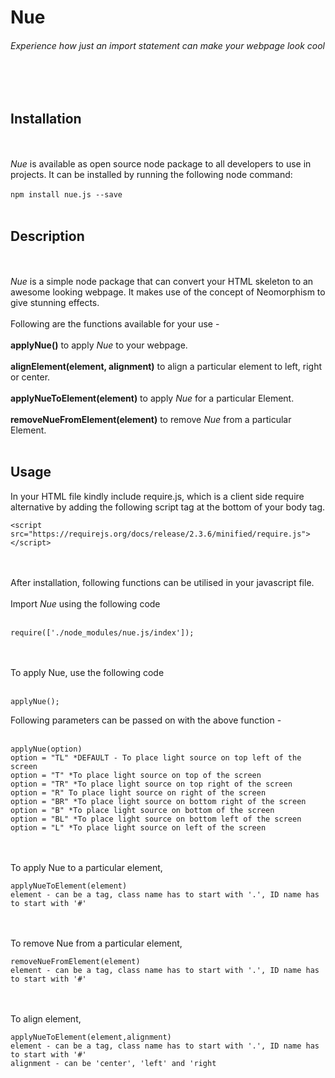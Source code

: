 # Nue
###### Experience how just an import statement can make your webpage look cool
<br/><br/>

## Installation
<br/><br/>
*Nue* is available as open source node package to all developers to use in projects.
It can be installed by running the following node command: <br/><br/>
```npm install nue.js --save```
<br/><br/>

## Description
<br/><br/>
*Nue* is a simple node package that can convert your HTML skeleton to an awesome looking webpage. It makes use of the concept of Neomorphism to give stunning effects.
<br/><br/>
Following are the functions available for your use - 
<br/><br/>
**applyNue()** to apply *Nue* to your webpage.
<br/><br/>
**alignElement(element, alignment)** to align a particular element to left, right or center.
<br/><br/>
**applyNueToElement(element)** to apply *Nue* for a particular Element.
<br/><br/>
**removeNueFromElement(element)** to remove *Nue* from a particular Element.
<br/><br/>

## Usage
In your HTML file kindly include require.js, which is a client side require alternative by adding the following script tag at the bottom of your body tag.
```
<script src="https://requirejs.org/docs/release/2.3.6/minified/require.js"></script>
```
<br/><br/>
After installation, following functions can be utilised in your javascript file.<br/><br/>
Import *Nue* using the following code<br/><br/>
```
require(['./node_modules/nue.js/index']);
```
<br/><br/>
To apply Nue, use the following code <br/><br/>
```
applyNue();
```
Following parameters can be passed on with the above function - <br/><br/>
```
applyNue(option)
option = "TL" *DEFAULT - To place light source on top left of the screen
option = "T" *To place light source on top of the screen
option = "TR" *To place light source on top right of the screen
option = "R" To place light source on right of the screen
option = "BR" *To place light source on bottom right of the screen
option = "B" *To place light source on bottom of the screen
option = "BL" *To place light source on bottom left of the screen
option = "L" *To place light source on left of the screen
```
<br/><br/>
To apply Nue to a particular element,
```
applyNueToElement(element)
element - can be a tag, class name has to start with '.', ID name has to start with '#'
```
<br/><br/>
To remove Nue from a particular element,
```
removeNueFromElement(element)
element - can be a tag, class name has to start with '.', ID name has to start with '#'
```
<br/><br/>
To align element,
```
applyNueToElement(element,alignment)
element - can be a tag, class name has to start with '.', ID name has to start with '#'
alignment - can be 'center', 'left' and 'right
```
